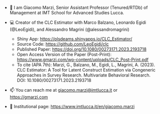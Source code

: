 - 👋 I am Giacomo Marzi, Senior Assistant Professor (Tenured/RTDb) of Management at IMT School for Advanced Studies Lucca. 

- :computer: Creator of the CLC Estimator with Marco Balzano, Leonardo Egidi (@LeoEgidi), and Alessandro Magrini (@alessandromagrini)
  - Shiny App: https://plsdeams.shinyapps.io/CLC_Estimator/
  - Source Code: https://github.com/LeoEgidi/clc
  - Published Paper: https://doi.org/10.1080/00273171.2023.2193718
  - Open Access Version of the Paper (Post-Print): https://www.gmarzi.com/wp-content/uploads/CLC_Post-Print.pdf
  - To cite (APA 7th): Marzi, G., Balzano, M., Egidi, L., Magrini, A. (2023). CLC Estimator: A Tool for Latent Construct Estimation via Congeneric Approaches in Survey Research. Multivariate Behavioral Research. DOI: 10.1080/00273171.2023.2193718
     

- 📫 You can reach me at giacomo.marzi@imtlucca.it or https://gmarzi.com

- :briefcase: Institutional page: https://www.imtlucca.it/en/giacomo.marzi

<!---
giacomomarzi/giacomomarzi is a ✨ special ✨ repository because its `README.md` (this file) appears on your GitHub profile.
You can click the Preview link to take a look at your changes.
--->
